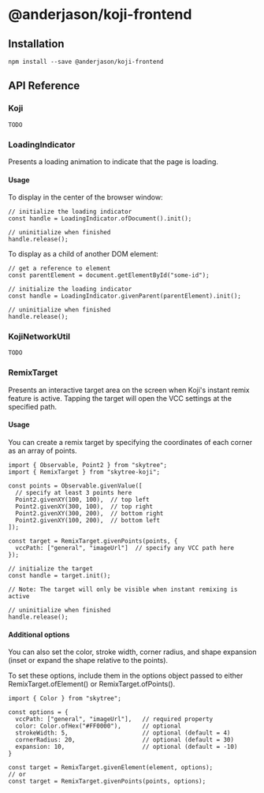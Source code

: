 # @anderjason/koji-frontend

## Installation

`npm install --save @anderjason/koji-frontend`

## API Reference

### Koji

`TODO`

### LoadingIndicator

Presents a loading animation to indicate that the page is loading.

#### Usage

To display in the center of the browser window:

```
// initialize the loading indicator
const handle = LoadingIndicator.ofDocument().init();

// uninitialize when finished
handle.release();
```

To display as a child of another DOM element:

```
// get a reference to element
const parentElement = document.getElementById("some-id");

// initialize the loading indicator
const handle = LoadingIndicator.givenParent(parentElement).init();

// uninitialize when finished
handle.release();
```

### KojiNetworkUtil

`TODO`

### RemixTarget

Presents an interactive target area on the screen when Koji's instant remix feature is active. Tapping the target will open the VCC settings at the specified path.

#### Usage

You can create a remix target by specifying the coordinates of each corner as an array of points.

```
import { Observable, Point2 } from "skytree";
import { RemixTarget } from "skytree-koji";

const points = Observable.givenValue([
  // specify at least 3 points here
  Point2.givenXY(100, 100),  // top left
  Point2.givenXY(300, 100),  // top right
  Point2.givenXY(300, 200),  // bottom right
  Point2.givenXY(100, 200),  // bottom left
]);

const target = RemixTarget.givenPoints(points, {
  vccPath: ["general", "imageUrl"]  // specify any VCC path here
});

// initialize the target
const handle = target.init();

// Note: The target will only be visible when instant remixing is active

// uninitialize when finished
handle.release();
```

#### Additional options

You can also set the color, stroke width, corner radius, and shape expansion (inset or expand the shape relative to the points).

To set these options, include them in the options object passed to either RemixTarget.ofElement() or RemixTarget.ofPoints().

```
import { Color } from "skytree";

const options = {
  vccPath: ["general", "imageUrl"],   // required property
  color: Color.ofHex("#FF0000"),      // optional
  strokeWidth: 5,                     // optional (default = 4)
  cornerRadius: 20,                   // optional (default = 30)
  expansion: 10,                      // optional (default = -10)
}

const target = RemixTarget.givenElement(element, options);
// or
const target = RemixTarget.givenPoints(points, options);
```
